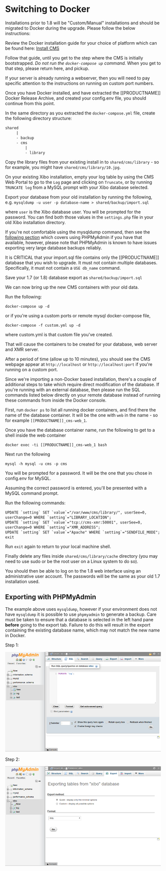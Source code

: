 <!--toc=cms_upgrade-->
# Switching to Docker
Installations prior to 1.8 will be "Custom/Manual" installations and should be migrated
to Docker during the upgrade. Please follow the below instructions:

Review the Docker installation guide for your choice of platform which can be found here:
[Install CMS](install_cms.html)

Follow that guide, until you get to the step where the CMS is initially bootstrapped.
*Do not run the `docker-compose up` command.* When you get to that step, please return
here, and pickup.

If your server is already running a webserver, then you will need to pay specific attention
to the instructions on running on custom port numbers.

Once you have Docker installed, and have extracted the [[PRODUCTNAME]] Docker Release
Archive, and created your config.env file, you should continue from this point.

In the same directory as you extracted the `docker-compose.yml` file, create the following
directory structure:

    shared
         |
         - backup
         - cms
             |
             - library

Copy the library files from your existing install in to `shared/cms/library` - so for
example, you might have `shared/cms/library/10.jpg`.

On your existing Xibo installation, empty your log table by using the CMS Web Portal
to go to the `Log` page and clicking on `Truncate`, or by running `TRUNCATE log` from a
MySQL prompt with your Xibo database selected.

Export your database from your old installation by running the following,
  e.g. `mysqldump -u user -p database-name > shared/backup/import.sql`

where `user` is the Xibo database user. You will be prompted for the password. You can find
both those values in the `settings.php` file in your old Xibo installation directory.

If you're not comfortable using the mysqldump command, then see the [following section](#exporting_with_phpmyadmin)
which covers using PHPMyAdmin if you have that available, however, please note that PHPMyAdmin is
known to have issues exporting very large database backups reliably.

It is CRITICAL that your import.sql file contains only the [[PRODUCTNAME]] database that you
wish to upgrade. It must not contain multiple databases. Specifically, it must not contain a
`USE db_name` command.

Save your 1.7 (or 1.8) database export as `shared/backup/import.sql`

We can now bring up the new CMS containers with your old data.

Run the following:

    docker-compose up -d

or if you're using a custom ports or remote mysql docker-compose file,

    docker-compose -f custom.yml up -d

where custom.yml is that custom file you've created.

That will cause the containers to be created for your database, web server and XMR server.

After a period of time (allow up to 10 minutes), you should see the CMS webpage appear at
`http://localhost` or `http://localhost:port` if you're running on a custom port.

Since we're importing a non-Docker based installation, there's a couple of additional steps
to take which require direct modification of the database. If you're running with an external
database, then please run the SQL commands listed below directly on your remote database
instead of running these commands from inside the Docker console.

First, run `docker ps` to list all running docker containers, and find there the name of
the database container. It will be the one with `web` in the name - so for example
`[[PRODUCTNAME]]_cms-web_1`.

Once you have the database container name, run the following to get to a shell inside the web
container

    docker exec -ti [[PRODUCTNAME]]_cms-web_1 bash

Next run the following

    mysql -h mysql -u cms -p cms

You will be prompted for a password. It will be the one that you chose in config.env for MySQL.

Assuming the correct password is entered, you'll be presented with a MySQL command prompt.

Run the following commands:

    UPDATE `setting` SET `value`="/var/www/cms/library/", userSee=0, userChange=0 WHERE `setting`="LIBRARY_LOCATION";
    UPDATE `setting` SET `value`="tcp://cms-xmr:50001", userSee=0, userChange=0 WHERE `setting`="XMR_ADDRESS";
    UPDATE `setting` SET `value`="Apache" WHERE `setting`="SENDFILE_MODE";
    exit

Run `exit` again to return to your local machine shell.

Finally delete any files inside `shared/cms/library/cache` directory (you may need to use sudo
or be the root user on a Linux system to do so).

You should then be able to log on to the 1.8 web interface using an administrative user account.
The passwords will be the same as your old 1.7 installation used.

## Exporting with PHPMyAdmin

The example above uses `mysqldump`, however if your environment does not have
`mysqldump` it is possible to use `phpmyadmin` to generate a backup. Care must
be taken to ensure that a database is selected in the left hand pane **before**
going to the export tab. Failure to do this will result in the export containing
the existing database name, which may not match the new name in Docker.

Step 1:

![Truncate Logs](img/phpmyadmin_backup_1.png)

Step 2:

![Export Database](img/phpmyadmin_backup_2.png)